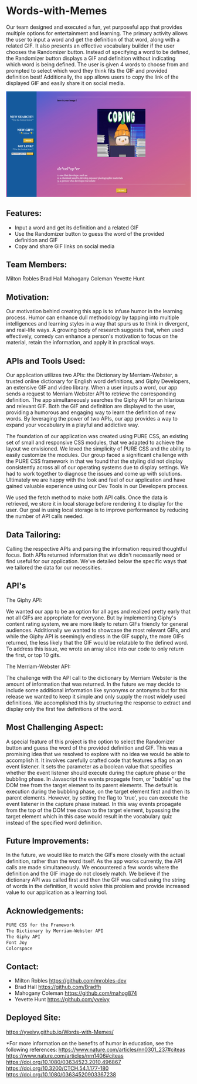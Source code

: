 # Words-with-Memes

Our team designed and executed a fun, yet purposeful app that provides multiple options for entertainment and learning. The primary activity allows the user to input a word and get the definition of that word, along with a related GIF. It also presents an effective vocabulary builder if the user chooses the Randomizer button. Instead of specifying a word to be defined, the Randomizer button displays a GIF and definition without indicating which word is being defined. The user is given 4 words to choose from and prompted to select which word they think fits the GIF and provided definition best! Additionally, the app allows users to copy the link of the displayed GIF and easily share it on social media.

![alt text](./assets/Words-with-Memes-screencapture.jpg)


## Features:

   - Input a word and get its definition and a related GIF
   - Use the Randomizer button to guess the word of the provided   
   definition and GIF
   - Copy and share GIF links on social media    

## Team Members:

Milton Robles
Brad Hall
Mahogany Coleman
Yevette Hunt

## Motivation:

Our motivation behind creating this app is to infuse humor in the learning process. Humor can enhance dull methodology by tapping into multiple intelligences and learning styles in a way that spurs us to think in divergent, and real-life ways. A growing body of research suggests that, when used effectively, comedy can enhance a person's motivation to focus on the material, retain the information, and apply it in practical ways.

## APIs and Tools Used:

Our application utilizes two APIs: the Dictionary by Merriam-Webster, a trusted online dictionary for English word definitions, and Giphy Developers, an extensive GIF and video library. When a user inputs a word, our app sends a request to Merriam Webster API to retrieve the corresponding definition. The app simultaneously searches the Giphy API for an hilarious and relevant GIF. Both the GIF and definition are displayed to the user, providing a humorous and engaging way to learn the definition of new words. By leveraging the power of two APIs, our app provides a way to expand your vocabulary in a playful and addictive way.

The foundation of our application was created using PURE CSS, an existing set of small and responsive CSS modules, that we adapted to achieve the layout we envisioned. We loved the simplicity of PURE CSS and the ability to easily customize the modules. Our group faced a significant challenge with the PURE CSS framework in that we found that the styling did not display consistently across all of our operating systems due to display settings. We had to work together to diagnose the issues and come up with solutions. Ultimately we are happy with the look and feel of our application and have gained valuable experience using our Dev Tools in our Developers process.

We used the fetch method to make both API calls. Once the data is retrieved, we store it in local storage before rendering it to display for the user. Our goal in using local storage is to improve performance by reducing the number of API calls needed.

## Data Tailoring:

Calling the respective APIs and parsing the information required thoughtful focus. Both APIs returned information that we didn't necessarily need or find useful for our application. We've detailed below the specific ways that we tailored the data for our necessities.

## API's
The Giphy API:

We wanted our app to be an option for all ages and realized pretty early that not all GIFs are appropriate for everyone. But by implementing Giphy's content rating system, we are more likely to return GIFs friendly for general audiences. 
Additionally we wanted to showcase the most relevant GIFs, and while the Giphy API is seemingly endless in the GIF supply, the more GIFs returned, the less likely that the GIF would be relatable to the defined word. To address this issue, we wrote an array slice into our code to only return the first, or top 10 gifs. 

The Merriam-Webster API:

The challenge with the API call to the dictionary by Merriam Webster is the amount of information that was returned. In the future we may decide to include some additional information like synonyms or antonyms but for this release we wanted to keep it simple and only supply the most widely used definitions. We accomplished this by structuring the response to extract and display only the first few definitions of the word.

## Most Challenging Aspect:

A special feature of this project is the option to select the Randomizer button and guess the word of the provided definition and GIF. This was a promising idea that we resolved to explore with no idea we would be able to accomplish it. It involves carefully crafted code that features a flag on an event listener. It sets the parameter as a boolean value that specifies whether the event listener should execute during the capture phase or the bubbling phase. In Javascript the events propagate from, or "bubble" up the DOM tree from the target element to its parent elements. The default is execution during the bubbling phase, on the target element first and then its parent elements. However, by setting the flag to 'true', you can execute the event listener in the capture phase instead. In this way events propagate from the top of the DOM tree down to the target element, bypassing the target element which in this case would result in the vocabulary quiz instead of the specified word definition.

## Future Improvements:

In the future, we would like to match the GIFs more closely with the actual definition, rather than the word itself. As the app works currently, the API calls are made simultaneously. We encountered a few words where the definition and the GIF image do not closely match. We believe if the dictionary API was called first and then the GIF was called using the string of words in the definition, it would solve this problem and provide increased value to our application as a learning tool.

## Acknowledgements:
    PURE CSS for the Framework
    The Dictionary by Merriam-Webster API
    The Giphy API
    Font Joy
    Colorspace

## Contact:
   - Milton Robles https://github.com/mrobles-dev
   - Brad Hall https://github.com/Bradfh
   - Mahogany Coleman https://github.com/mahog874
   - Yevette Hunt https://github.com/yveivy

## Deployed Site:
https://yveivy.github.io/Words-with-Memes/


 *For more information on the benefits of humor in education, see the following references:
 https://www.nature.com/articles/nn0301_237#citeas
 https://www.nature.com/articles/nrn1406#citeas
 https://doi.org/10.1080/03634523.2010.496867
 https://doi.org/10.3200/CTCH.54.1.177-180
 https://doi.org/10.1080/03634520903367238







[def]: "./"